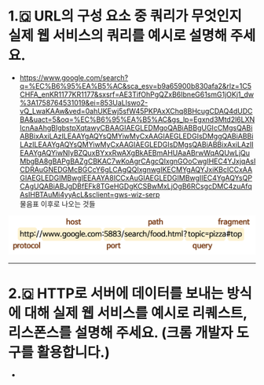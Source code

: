 # 1.🇶 URL의 구성 요소 중 쿼리가 무엇인지 실제 웹 서비스의 쿼리를 예시로 설명해 주세요.<br/>

- https://www.google.com/search?q=%EC%B6%95%EA%B5%AC&sca_esv=b9a65900b830afa2&rlz=1C5CHFA_enKR1177KR1177&sxsrf=AE3TifOhPgQZxB6IbneG61smG1jOKj1_dw%3A1758764531019&ei=853UaLlswo2-vQ_LwaKAAw&ved=0ahUKEwj5sfW45PKPAxXChq8BHcugCDAQ4dUDCBA&uact=5&oq=%EC%B6%95%EA%B5%AC&gs_lp=Egxnd3Mtd2l6LXNlcnAaAhgBIgbstpXqtawyCBAAGIAEGLEDMgoQABiABBgUGIcCMgsQABiABBixAxiLAzILEAAYgAQYsQMYiwMyCxAAGIAEGLEDGIsDMggQABiABBiLAzILEAAYgAQYsQMYiwMyCxAAGIAEGLEDGIsDMgsQABiABBixAxiLAzIIEAAYgAQYiwNIyBZQuxBYxxRwAXgBkAEBmAHUAaABrwWqAQUwLjQuMbgBA8gBAPgBAZgCBKAC7wKoAgrCAgcQIxgnGOoCwgIHEC4YJxjqAsICDRAuGNEDGMcBGCcY6gLCAgQQIxgnwgIKECMYgAQYJxiKBcICCxAAGIAEGLEDGIMBwgIEEAAYA8ICCxAuGIAEGLEDGIMBwgIIEC4YgAQYsQPCAgUQABiABJgDBfEFk8TGeHGDgKCSBwMxLjOgB6RCsgcDMC4zuAfqAsIHBTAuMi4yyAcL&sclient=gws-wiz-serp<br/>
  물음표 이후로 나오는 것들 <br/>

![URL구성요소](./URL.png)

---

# 2.🇶 HTTP로 서버에 데이터를 보내는 방식에 대해 실제 웹 서비스를 예시로 리퀘스트, 리스폰스를 설명해 주세요. (크롬 개발자 도구를 활용합니다.)<br/>

-
